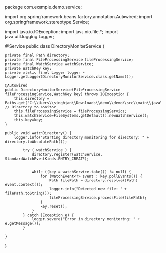 package com.example.demo.service;

import org.springframework.beans.factory.annotation.Autowired;
import org.springframework.stereotype.Service;

import java.io.IOException;
import java.nio.file.*;
import java.util.logging.Logger;

@Service
public class DirectoryMonitorService {

    private final Path directory;
    private final FileProcessingService fileProcessingService;
    private final WatchService watchService;
    private WatchKey key;
    private static final Logger logger = Logger.getLogger(DirectoryMonitorService.class.getName());

    @Autowired
    public DirectoryMonitorService(FileProcessingService fileProcessingService,WatchKey key) throws IOException {
        this.directory = Paths.get("C:\\Users\\singhjan\\Downloads\\demo\\demo\\src\\main\\java\\com\\example\\demo\\input_files");  // Directory to monitor
        this.fileProcessingService = fileProcessingService;
        this.watchService=FileSystems.getDefault().newWatchService();
        this.key=key;
    }

    public void watchDirectory() {
        logger.info("Starting directory monitoring for directory: " + directory.toAbsolutePath());

            try ( watchService ) {
                directory.register(watchService, StandardWatchEventKinds.ENTRY_CREATE);


                while ((key = watchService.take()) != null) {
                    for (WatchEvent<?> event : key.pollEvents()) {
                        Path filePath = directory.resolve((Path) event.context());
                        logger.info("Detected new file: " + filePath.toString());
                        fileProcessingService.processFile(filePath);
                    }
                    key.reset();
                }
            } catch (Exception e) {
                logger.severe("Error in directory monitoring: " + e.getMessage());
            }

    }
}
